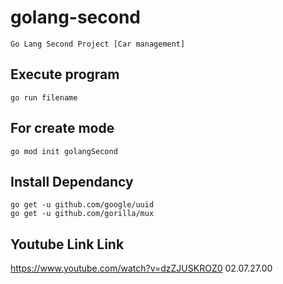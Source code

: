 # golang-second
    Go Lang Second Project [Car management]
## Execute program
    go run filename
## For create mode
    go mod init golangSecond
## Install Dependancy
    go get -u github.com/google/uuid
    go get -u github.com/gorilla/mux















## Youtube Link Link
https://www.youtube.com/watch?v=dzZJUSKROZ0
02.07.27.00